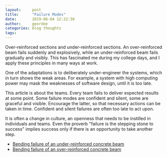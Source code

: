 ```yaml
---
layout:     post
title:      "Failure Modes"
date:       2019-06-04 12:22:38
author:     geordee
categories: blog thoughts
tags:
---
```


Over-reinforced sections and under-reinforced sections. An over-reinforced beam fails suddenly and explosively, while an under-reinforced beam fails gradually and visibly. This has fascinated me during my college days, and I apply these principles in many ways at work.

One of the adaptations is to deliberately under-engineer the systems, which in turn shows the weak areas. For example, a system with high computing power may mask the weaknesses of software design, until it is too late.

This article is about the teams. Every team fails to deliver expected results at some point. Some failure modes are confident and silent, some are graceful and visible. Encourage the latter, so that necessary actions can be taken in time. Confident and silent failures are often too late to act upon.

It is often a change in culture, an openness that needs to be instilled in individuals and teams. Even the proverb "failure is the stepping stone to success" implies success only if there is an opportunity to take another step.

* [Bending failure of an under-reinforced concrete beam](https://youtu.be/0NCKo_CTiVw)
* [Bending failure of an over-reinforced concrete beam](https://youtu.be/3xw9_33uNJA)
